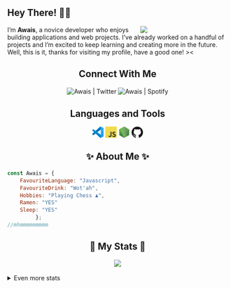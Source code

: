 ## Hey There! 👋🏼 
<img align="right" src="https://i.postimg.cc/JzdZh9nf/C6-D148-F6-85-A4-4-EE0-A71-F-1-BE4-D2-AE58-EE.png" width="200" />

I’m **Awais**, a novice developer who enjoys building applications and web projects. I’ve already worked on a handful of projects and I’m excited to keep learning and creating more in the future.
Well, this is it, thanks for visiting my profile, have a good one! ><


  <h2 align="center"> Connect With Me </h2>
<p align="center">
  <img align="center" alt="Awais | Twitter" width="26px" src="https://i.postimg.cc/Y0XBfTXF/IMG-9338.png"/>
  <img align="center" alt="Awais | Spotify" width="26px" src="https://i.postimg.cc/mDwvB0Wn/IMG-9339.pngPrimary_Logo_RGB_Green.png"/>
  
<br />

  <h2 align="center"> Languages and Tools </h2>
<p align="center">
<img align="center" alt="Visual Studio Code" width="26px" src="https://raw.githubusercontent.com/github/explore/80688e429a7d4ef2fca1e82350fe8e3517d3494d/topics/visual-studio-code/visual-studio-code.png" />
<img align="center" alt="JavaScript" width="26px" src="https://raw.githubusercontent.com/github/explore/80688e429a7d4ef2fca1e82350fe8e3517d3494d/topics/javascript/javascript.png" />
<img align="center" alt="Node.js" width="26px" src="https://raw.githubusercontent.com/github/explore/80688e429a7d4ef2fca1e82350fe8e3517d3494d/topics/nodejs/nodejs.png" />
<img align="center" alt="GitHub" width="26px" src="https://raw.githubusercontent.com/github/explore/78df643247d429f6cc873026c0622819ad797942/topics/github/github.png" />
<br />

<h2 align="center"> ✨ About Me ✨</h2>

```js
const Awais = {
    FavouriteLanguage: "Javascript",
    FavouriteDrink: "Wot'ah",
    Hobbies: "Playing Chess ♟️",
    Ramen: "YES"
    Sleep: "YES"
         }; 
//mhmmmmmmmmm
```
  <h2 align="center"> 🚀 My Stats 🚀</h2>
<p align="center">
<img src="[https://github-readme-streak-stats.herokuapp.com/?user=awsmlk&theme=tokyonight](https://github-readme-streak-stats.herokuapp.com/?user=awsmlk&theme=tokyonight)">
</p>
<details>
  <summary>
      Even more stats
  </summary>
  <p align="center">
    <img src="[https://github-profile-trophy.vercel.app/?username=awsmlk&theme=dracula](https://github-profile-trophy.vercel.app/?username=awsmlk&theme=tokyonight)">
    <img src="[https://github-readme-stats.vercel.app/api?username=awsmlk&theme=tokyonight](https://github-readme-stats.vercel.app/api?username=awsmlk&theme=tokyonight)">

 
<br />
      
[twitter]: https://twitter.com/awsmlks
[spotify]: https://open.spotify.com/playlist/4zfVyBZjcGnndYRBkJbCcG?si=0rKsfjmjQGqgI6Jh7mbe8A
